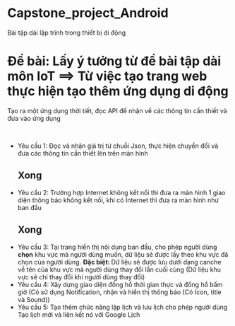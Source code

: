 # Capstone_project_Android
Bài tập dài lập trình trong thiết bị di động
# Đề bài: Lấy ý tưởng từ đề bài tập dài môn IoT ==> Từ việc tạo trang web thực hiện tạo thêm ứng dụng di động
Tạo ra một ứng dụng thời tiết, đọc API để nhận về các thông tin cần thiết và đưa vào ứng dụng

<br>

+ Yêu cầu 1: Đọc và nhận giá trị từ chuỗi Json, thực hiện chuyển đổi và đưa các thông tin cần thiết lên trên màn hình <b><h2>Xong</h2></b>
+ Yêu cầu 2: Trường hợp Internet không kết nối thì đưa ra màn hình 1 giao diện thông báo không kết nối, khi có Internet thì đưa ra màn hình như ban đầu <b><h2>Xong</h2></b>
+ Yêu cầu 3: Tại trang hiển thị nội dung ban đầu, cho phép người dùng <b>chọn</b> khu vực mà người dùng muốn, dữ liệu sẽ được lấy theo khu vực đã chọn của người dùng.
<b>Đặc biệt: </b>Dữ liệu sẽ được lưu dưới dạng canche về tên của khu vực mà người dùng thay đổi lần cuối cùng (Dữ liệu khu vực sẽ chỉ thay đổi khi người dùng thay đổi)
+ Yêu cầu 4: Xây dựng giao diện đồng hồ thời gian thực và đồng hồ bấm giờ (Có sử dụng Notification, nhận và hiển thị thông báo (Có Icon, title và Sound))
+ Yêu cầu 5: Tạo thêm chức năng lập lịch và lưu lịch cho phép người dùng Tạo lịch mới và liên kết nó với Google Lịch
